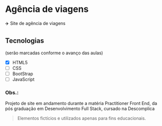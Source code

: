 # Agência de viagens

:airplane: Site de agência de viagens

## Tecnologias
(serão marcadas conforme o avanço das aulas)

- [X] HTML5
- [ ] CSS
- [ ] BootStrap
- [ ] JavaScript

### Obs.:
Projeto de site em andamento durante a matéria Practitioner Front End, da pós graduação em Desenvolvimento Full Stack, cursado na Descomplica
> Elementos fictícios e utilizados apenas para fins educacionais.





